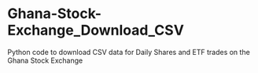 # Ghana-Stock-Exchange_Download_CSV
Python code to download CSV data for Daily Shares and ETF trades on the Ghana Stock Exchange
